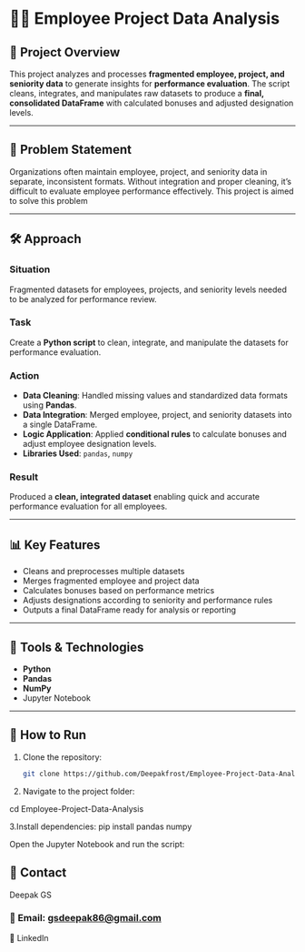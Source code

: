 # 👨‍💼 Employee Project Data Analysis

## 📌 Project Overview
This project analyzes and processes **fragmented employee, project, and seniority data** to generate insights for **performance evaluation**. The script cleans, integrates, and manipulates raw datasets to produce a **final, consolidated DataFrame** with calculated bonuses and adjusted designation levels.

---

## 🎯 Problem Statement
Organizations often maintain employee, project, and seniority data in separate, inconsistent formats. Without integration and proper cleaning, it’s difficult to evaluate employee performance effectively. This project is aimed to solve this problem

---

## 🛠️ Approach 

### **Situation**
Fragmented datasets for employees, projects, and seniority levels needed to be analyzed for performance review.

### **Task**
Create a **Python script** to clean, integrate, and manipulate the datasets for performance evaluation.

### **Action**
- **Data Cleaning**: Handled missing values and standardized data formats using **Pandas**.
- **Data Integration**: Merged employee, project, and seniority datasets into a single DataFrame.
- **Logic Application**: Applied **conditional rules** to calculate bonuses and adjust employee designation levels.
- **Libraries Used**: `pandas`, `numpy`

### **Result**
Produced a **clean, integrated dataset** enabling quick and accurate performance evaluation for all employees.

---

## 📊 Key Features
- Cleans and preprocesses multiple datasets
- Merges fragmented employee and project data
- Calculates bonuses based on performance metrics
- Adjusts designations according to seniority and performance rules
- Outputs a final DataFrame ready for analysis or reporting

---

## 🧰 Tools & Technologies
- **Python**
- **Pandas**
- **NumPy**
- Jupyter Notebook

---

## 🚀 How to Run
1. Clone the repository:
   ```bash
   git clone https://github.com/Deepakfrost/Employee-Project-Data-Analysis.git
2. Navigate to the project folder:

  cd Employee-Project-Data-Analysis
  
3.Install dependencies:
  pip install pandas numpy
  
  Open the Jupyter Notebook and run the script:


## 📧 Contact
  Deepak GS
  
### 📩 Email: gsdeepak86@gmail.com
🔗 LinkedIn





